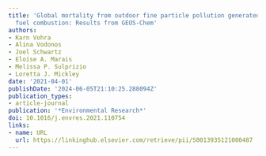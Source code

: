 ```yaml
---
title: 'Global mortality from outdoor fine particle pollution generated by fossil
  fuel combustion: Results from GEOS-Chem'
authors:
- Karn Vohra
- Alina Vodonos
- Joel Schwartz
- Eloise A. Marais
- Melissa P. Sulprizio
- Loretta J. Mickley
date: '2021-04-01'
publishDate: '2024-06-05T21:10:25.288094Z'
publication_types:
- article-journal
publication: '*Environmental Research*'
doi: 10.1016/j.envres.2021.110754
links:
- name: URL
  url: https://linkinghub.elsevier.com/retrieve/pii/S0013935121000487
---
```

